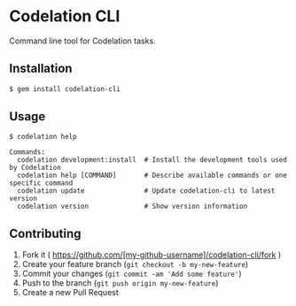 # Codelation CLI

Command line tool for Codelation tasks.

## Installation

```bash
$ gem install codelation-cli
```

## Usage

```
$ codelation help

Commands:
  codelation development:install  # Install the development tools used by Codelation
  codelation help [COMMAND]       # Describe available commands or one specific command
  codelation update               # Update codelation-cli to latest version
  codelation version              # Show version information
```

## Contributing

1. Fork it ( https://github.com/[my-github-username]/codelation-cli/fork )
2. Create your feature branch (`git checkout -b my-new-feature`)
3. Commit your changes (`git commit -am 'Add some feature'`)
4. Push to the branch (`git push origin my-new-feature`)
5. Create a new Pull Request
